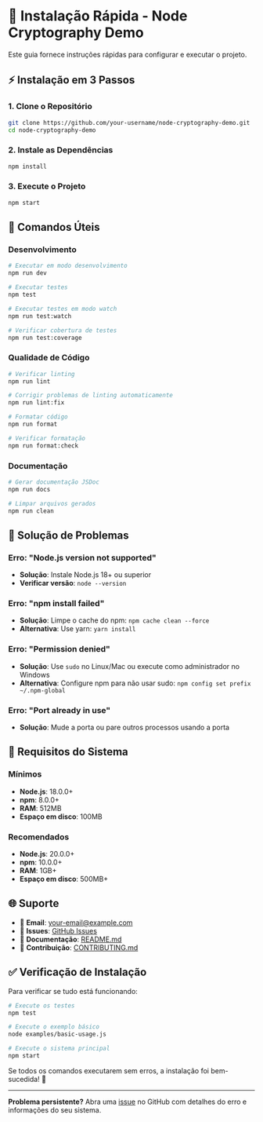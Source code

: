 # 🚀 Instalação Rápida - Node Cryptography Demo

Este guia fornece instruções rápidas para configurar e executar o projeto.

## ⚡ Instalação em 3 Passos

### 1. Clone o Repositório
```bash
git clone https://github.com/your-username/node-cryptography-demo.git
cd node-cryptography-demo
```

### 2. Instale as Dependências
```bash
npm install
```

### 3. Execute o Projeto
```bash
npm start
```

## 🔧 Comandos Úteis

### Desenvolvimento
```bash
# Executar em modo desenvolvimento
npm run dev

# Executar testes
npm test

# Executar testes em modo watch
npm run test:watch

# Verificar cobertura de testes
npm run test:coverage
```

### Qualidade de Código
```bash
# Verificar linting
npm run lint

# Corrigir problemas de linting automaticamente
npm run lint:fix

# Formatar código
npm run format

# Verificar formatação
npm run format:check
```

### Documentação
```bash
# Gerar documentação JSDoc
npm run docs

# Limpar arquivos gerados
npm run clean
```

## 🐛 Solução de Problemas

### Erro: "Node.js version not supported"
- **Solução**: Instale Node.js 18+ ou superior
- **Verificar versão**: `node --version`

### Erro: "npm install failed"
- **Solução**: Limpe o cache do npm: `npm cache clean --force`
- **Alternativa**: Use yarn: `yarn install`

### Erro: "Permission denied"
- **Solução**: Use `sudo` no Linux/Mac ou execute como administrador no Windows
- **Alternativa**: Configure npm para não usar sudo: `npm config set prefix ~/.npm-global`

### Erro: "Port already in use"
- **Solução**: Mude a porta ou pare outros processos usando a porta

## 📱 Requisitos do Sistema

### Mínimos
- **Node.js**: 18.0.0+
- **npm**: 8.0.0+
- **RAM**: 512MB
- **Espaço em disco**: 100MB

### Recomendados
- **Node.js**: 20.0.0+
- **npm**: 10.0.0+
- **RAM**: 1GB+
- **Espaço em disco**: 500MB+

## 🌐 Suporte

- 📧 **Email**: your-email@example.com
- 💬 **Issues**: [GitHub Issues](https://github.com/your-username/node-cryptography-demo/issues)
- 📖 **Documentação**: [README.md](README.md)
- 🔧 **Contribuição**: [CONTRIBUTING.md](CONTRIBUTING.md)

## ✅ Verificação de Instalação

Para verificar se tudo está funcionando:

```bash
# Execute os testes
npm test

# Execute o exemplo básico
node examples/basic-usage.js

# Execute o sistema principal
npm start
```

Se todos os comandos executarem sem erros, a instalação foi bem-sucedida! 🎉

---

**Problema persistente?** Abra uma [issue](../../issues/new) no GitHub com detalhes do erro e informações do seu sistema.

